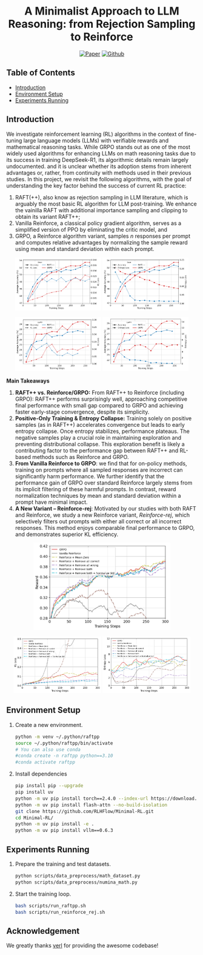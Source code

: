 <div align="center">

# A Minimalist Approach to LLM Reasoning: from Rejection Sampling to Reinforce
[![Paper](https://img.shields.io/badge/paper-A42C25?style=for-the-badge&logo=arxiv&logoColor=white)](https://arxiv.org/pdf/2504.11343) [![Github](https://img.shields.io/badge/RAFT++-000000?style=for-the-badge&logo=github&logoColor=000&logoColor=white)](https://github.com/RLHFlow/Minimal-RL)
</div>

## Table of Contents
- [Introduction](#introduction)
- [Environment Setup](#environment-setup)
- [Experiments Running](#experiments-running)

## Introduction
We investigate reinforcement learning (RL) algorithms in the context of fine-tuning large language models (LLMs) with verifiable rewards and mathematical reasoning tasks. While GRPO stands out as one of the most widely used algorithms for enhancing LLMs on math reasoning tasks due to its success in training DeepSeek-R1, its algorithmic details remain largely undocumented. and it is unclear whether its adoption stems from inherent advantages or, rather, from continuity with methods used in their previous studies. In this project, we revisit the following algorithms, with the goal of understanding the key factor behind the success of current RL practice:
1. RAFT(++), also know as rejection sampling in LLM literature, which is arguably the most basic RL algorithm for LLM post-training. We enhance the vainilla RAFT with additional importance sampling and clipping to obtain its variant RAFT++;
2. Vanilla Reinforce, a classical policy gradient algorithm, serves as a simplified version of PPO by eliminating the critic model, and 
3. GRPO, a Reinforce algorithm variant, samples $n$ responses per prompt and computes relative advantages by normalizing the sample reward using mean and standard deviation within each prompt.

<p align="center">
  <img src="figures/comp_raftpp_grpo_KL.png" width="45%" />
  <img src="figures/comp_raftpp_grpo_entropy.png" width="45%" />
</p>
<p align="center">
  <img src="figures/comp_raftpp_grpo_llama_kl.png" width="45%" />
  <img src="figures/comp_raftpp_grpo_llama_entropy.png" width="45%" />
</p>

**Main Takeaways**
1. **RAFT++ vs. Reinforce/GRPO:** From RAFT++ to Reinforce (including GRPO): RAFT++ performs surprisingly well, approaching competitive final performance with small gap compared to GRPO and achieving faster early-stage convergence, despite its simplicity.
2. **Positive-Only Training & Entropy Collapse:** Training solely on positive samples (as in RAFT++) accelerates convergence but leads to early entropy collapse. Once entropy stabilizes, performance plateaus. The negative samples play a crucial role in maintaining exploration and preventing distributional collapse. This exploration benefit is likely a contributing factor to the performance gap between RAFT++ and RL-based methods such as Reinforce and GRPO.
3. **From Vanilla Reinforce to GRPO**: we find that for on-policy methods, training on prompts where all sampled responses are incorrect can significantly harm performance. We further identify that the performance gain of GRPO over standard Reinforce largely stems from its implicit filtering of these harmful prompts. In contrast, reward normalization techniques by mean and standard deviation within a prompt have minimal impact.
4. **A New Variant – Reinforce-rej**: Motivated by our studies with both RAFT and Reinforce, we study a new Reinforce variant, *Reinforce-rej*, which selectively filters out prompts with either all correct or all incorrect responses. This method enjoys comparable final performance to GRPO, and demonstrates superior KL efficiency.


<p align="center">
  <img src="figures/reward_reinforce_rej.png" width="72%" />
</p>


<p align="center">
  <img src="figures/kl_reinforce_rej.png" width="46%" />
    <img src="figures/entropy_reinforce_rej.png" width="46%" />
</p>

## Environment Setup
1. Create a new environment.
   ```bash
   python -m venv ~/.python/raftpp
   source ~/.python/raftpp/bin/activate
   # You can also use conda 
   #conda create -n raftpp python==3.10
   #conda activate raftpp
   ```
2. Install dependencies
   ```bash
   pip install pip --upgrade
   pip install uv
   python -m uv pip install torch==2.4.0 --index-url https://download.pytorch.org/whl/cu124
   python -m uv pip install flash-attn --no-build-isolation
   git clone https://github.com/RLHFlow/Minimal-RL.git
   cd Minimal-RL/
   python -m uv pip install -e .
   python -m uv pip install vllm==0.6.3
   ```

## Experiments Running
1. Prepare the training and test datasets.
    ```bash
    python scripts/data_preprocess/math_dataset.py
    python scripts/data_preprocess/numina_math.py
    ```
2. Start the training loop.
   ```bash
   bash scripts/run_raftpp.sh
   bash scripts/run_reinforce_rej.sh
   ```

## Acknowledgement
We greatly thanks [verl](https://github.com/volcengine/verl) for providing the awesome codebase!
